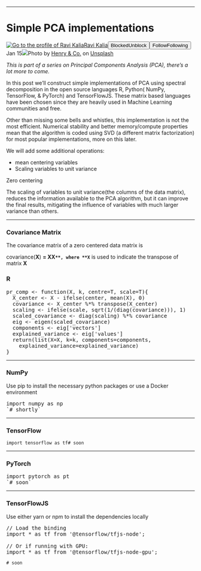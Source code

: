* * *

# Simple PCA implementations

[![Go to the profile of Ravi Kalia](https://cdn-images-1.medium.com/fit/c/100/100/0*fe677vY3CNf954Pl.jpg)](https://medium.com/@ravikalia?source=post_header_lockup)[Ravi Kalia](https://medium.com/@ravikalia)<span class="followState js-followState" data-user-id="e0e4bcb153a4"><button class="button button--smallest u-noUserSelect button--withChrome u-baseColor--buttonNormal button--withHover button--unblock js-unblockButton u-marginLeft10 u-xs-hide" data-action="sign-up-prompt" data-sign-in-action="toggle-block-user" data-requires-token="true" data-redirect="https://medium.com/@ravikalia/simple-pca-implementations-7edb130fb01b" data-action-source="post_header_lockup"><span class="button-label  button-defaultState">Blocked</span><span class="button-label button-hoverState">Unblock</span></button><button class="button button--primary button--smallest button--dark u-noUserSelect button--withChrome u-accentColor--buttonDark button--follow js-followButton u-marginLeft10 u-xs-hide" data-action="sign-up-prompt" data-sign-in-action="toggle-subscribe-user" data-requires-token="true" data-redirect="https://medium.com/_/subscribe/user/e0e4bcb153a4" data-action-source="post_header_lockup-e0e4bcb153a4-------------------------follow_byline"><span class="button-label  button-defaultState js-buttonLabel">Follow</span><span class="button-label button-activeState">Following</span></button></span><time datetime="2019-01-16T04:39:52.453Z">Jan 15</time><span class="middotDivider u-fontSize12"></span><span class="readingTime" title="2 min read"></span>![](https://cdn-images-1.medium.com/max/1600/1*BXRspA514UGWSgkpCtS5hw.jpeg)Photo by [Henry & Co.](https://unsplash.com/photos/3coKbdfnAFg?utm_source=unsplash&utm_medium=referral&utm_content=creditCopyText) on [Unsplash](https://unsplash.com/search/photos/construction-site?utm_source=unsplash&utm_medium=referral&utm_content=creditCopyText)

_This is part of a series on Principal Components Analysis (PCA), there’s a lot more to come._

In this post we’ll construct simple implementations of PCA using spectral decomposition in the open source languages R, Python( NumPy, TensorFlow, & PyTorch) and TensorFlowJS. These matrix based languages have been chosen since they are heavily used in Machine Learning communities and free.

Other than missing some bells and whistles, this implementation is not the most efficient. Numerical stability and better memory/compute properties mean that the algorithm is coded using SVD (a different matrix factorization) for most popular implementations, more on this later.

We will add some additional operations:

*   mean centering variables
*   Scaling variables to unit variance

Zero centering

The scaling of variables to unit variance(the columns of the data matrix), reduces the information available to the PCA algorithm, but it can improve the final results, mitigating the influence of variables with much larger variance than others.

* * *

### Covariance Matrix

The covariance matrix of a zero centered data matrix is

covariance(**X**) **= XX`**, where **X`** is used to indicate the transpose of matrix **X**

### R

<pre name="987a" id="987a" class="graf graf--pre graf-after--h3 graf--trailing">
pr_comp <- function(X, k, centre=T, scale=T){
  X_center <- X - ifelse(center, mean(X), 0)
  covariance <- X_center %*% transpose(X_center)
  scaling <- ifelse(scale, sqrt(1/(diag(covariance))), 1)
  scaled_covariance <- diag(scaling) %*% covariance
  eig <- eigen(scaled_covariance)
  components <- eig['vectors']
  explained_variance <- eig['values']
  return(list(X=X, k=k, components=components,     
    explained_variance=explained_variance)
}
</pre>

* * *

### NumPy

Use pip to install the necessary python packages or use a Docker environment

<pre name="e884" id="e884" class="graf graf--pre graf-after--p graf--trailing">import numpy as np
`# shortly`</pre>

* * *

### TensorFlow

```
import tensorflow as tf# soon
```

* * *

### PyTorch

<pre name="bb92" id="bb92" class="graf graf--pre graf-after--h3 graf--trailing">import pytorch as pt
`# soon`</pre>

* * *

### **TensorFlowJS**

Use either yarn or npm to install the dependencies locally

<pre name="025b" id="025b" class="graf graf--pre graf-after--p">// Load the binding
import * as tf from '@tensorflow/tfjs-node';

// Or if running with GPU:
import * as tf from '@tensorflow/tfjs-node-gpu';</pre>

```
# soon
```